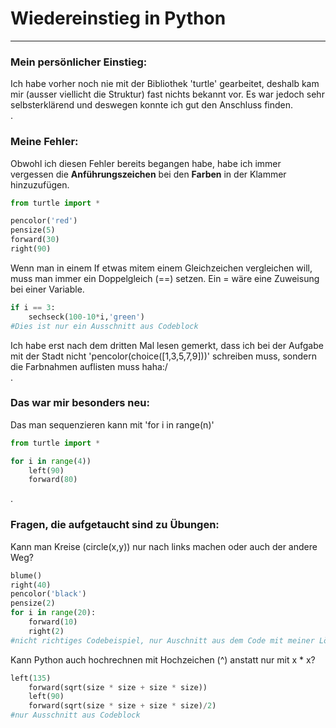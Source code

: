 # Wiedereinstieg in Python

---

### Mein persönlicher Einstieg:

Ich habe vorher noch nie mit der Bibliothek 'turtle' gearbeitet, deshalb kam mir (ausser viellicht die Struktur) fast nichts bekannt vor. Es war jedoch sehr selbsterklärend und deswegen konnte ich gut den Anschluss finden.  
.

### Meine Fehler:

Obwohl ich diesen Fehler bereits begangen habe, habe ich immer vergessen die **Anführungszeichen** bei den **Farben** in der Klammer hinzuzufügen.

```py
from turtle import *

pencolor('red')
pensize(5)
forward(30)
right(90)
```

Wenn man in einem If etwas mitem einem Gleichzeichen vergleichen will, muss man immer ein Doppelgleich (==) setzen. Ein = wäre eine Zuweisung bei einer Variable.

```py
if i == 3:
    sechseck(100-10*i,'green')
#Dies ist nur ein Ausschnitt aus Codeblock
```

Ich habe erst nach dem dritten Mal lesen gemerkt, dass ich bei der Aufgabe mit der Stadt nicht 'pencolor(choice([1,3,5,7,9]))' schreiben muss, sondern die Farbnahmen auflisten muss haha:/  
.

### Das war mir besonders neu:

Das man sequenzieren kann mit 'for i in range(n)'

```py
from turtle import *

for i in range(4))
    left(90)
    forward(80)
```

.

### Fragen, die aufgetaucht sind zu Übungen:

Kann man Kreise (circle(x,y)) nur nach links machen oder auch der andere Weg?

```py
blume()
right(40)
pencolor('black')
pensize(2)
for i in range(20):
    forward(10)
    right(2)
#nicht richtiges Codebeispiel, nur Auschnitt aus dem Code mit meiner Lösung (anstatt mit den circle-Funktionsaufruf)
```

Kann Python auch hochrechnen mit Hochzeichen (^) anstatt nur mit x \* x?

```py
left(135)
    forward(sqrt(size * size + size * size))
    left(90)
    forward(sqrt(size * size + size * size)/2)
#nur Ausschnitt aus Codeblock
```
